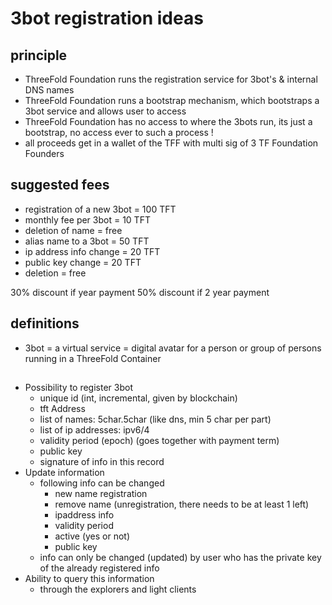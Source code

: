 # 3bot registration ideas

## principle

- ThreeFold Foundation runs the registration service for 3bot's & internal DNS names
- ThreeFold Foundation runs a bootstrap mechanism, which bootstraps a 3bot service and allows user to access
- ThreeFold Foundation has no access to where the 3bots run, its just a bootstrap, no access ever to such a process !
- all proceeds get in a wallet of the TFF with multi sig of 3 TF Foundation Founders

## suggested fees

- registration of a new 3bot = 100 TFT
- monthly fee per 3bot = 10 TFT
- deletion of name = free
- alias name to a 3bot = 50 TFT
- ip address info change = 20 TFT
- public key change = 20 TFT
- deletion = free

30% discount if year payment
50% discount if 2 year payment

## definitions

- 3bot = a virtual service = digital avatar for a person or group of persons running in a ThreeFold Container

##

- Possibility to register 3bot
   - unique id (int, incremental, given by blockchain)
   - tft Address
   - list of names: 5char.5char (like dns, min 5 char per part)
   - list of ip addresses: ipv6/4
   - validity period (epoch) (goes together with payment term)
   - public key
   - signature of info in this record 
- Update information
   - following info can be changed
     - new name registration
     - remove name (unregistration, there needs to be at least 1 left)
     - ipaddress info
     - validity period
     - active (yes or not)
     - public key
   - info can only be changed (updated) by user who has the private key of the already registered info
- Ability to query  this information 
  - through  the explorers  and light clients 

